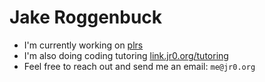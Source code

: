 # Jake Roggenbuck
- I'm currently working on [plrs](https://github.com/JakeRoggenbuck/plrs)
- I'm also doing coding tutoring [link.jr0.org/tutoring](https://link.jr0.org/tutoring)
- Feel free to reach out and send me an email: `me@jr0.org`
